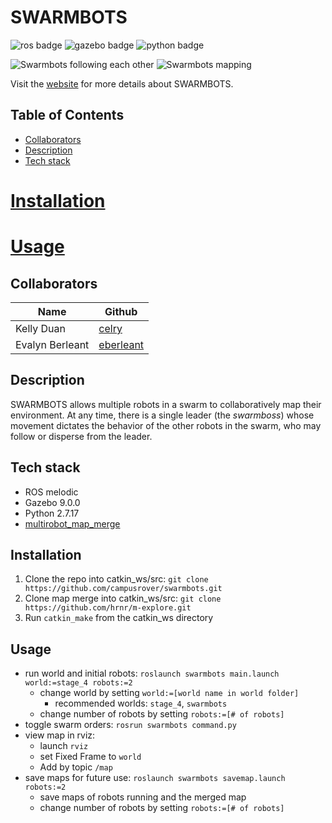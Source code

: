 # SWARMBOTS
![ros badge](https://img.shields.io/badge/ros-melodic-blue)
![gazebo badge](https://img.shields.io/badge/gazebo-9.0.0-blue)
![python badge](https://img.shields.io/badge/python-2.7.17-blue)

![Swarmbots following each other](assets/swarmbots_follow.gif)
![Swarmbots mapping](assets/swarmbots_mapping.gif)

Visit the [website](https://campusrover.github.io/swarmbots) for more details about SWARMBOTS.

## Table of Contents

* [Collaborators](#collaborators)
* [Description](#description)
* [Tech stack](#tech-stack)
# [Installation](#installation)
# [Usage](#usage)

## Collaborators

| Name | Github |
| --- | --- |
| Kelly Duan | [celry](https://github.com/celry) |
| Evalyn Berleant | [eberleant](https://github.com/eberleant) |

## Description

SWARMBOTS allows multiple robots in a swarm to collaboratively map their environment. At any time, there is a single leader (the *swarmboss*) whose movement dictates the behavior of the other robots in the swarm, who may follow or disperse from the leader.

## Tech stack

* ROS melodic
* Gazebo 9.0.0
* Python 2.7.17
* [multirobot_map_merge](http://wiki.ros.org/multirobot_map_merge)

## Installation

1. Clone the repo into catkin_ws/src: `git clone https://github.com/campusrover/swarmbots.git`
1. Clone map merge into catkin_ws/src: `git clone https://github.com/hrnr/m-explore.git`
1. Run `catkin_make` from the catkin_ws directory

## Usage
- run world and initial robots: `roslaunch swarmbots main.launch world:=stage_4 robots:=2`
  - change world by setting `world:=[world name in world folder]`
    - recommended worlds: `stage_4`, `swarmbots`
  - change number of robots by setting `robots:=[# of robots]`
- toggle swarm orders: `rosrun swarmbots command.py`
- view map in rviz:
  - launch `rviz`
  - set Fixed Frame to `world`
  - Add by topic `/map`
- save maps for future use: `roslaunch swarmbots savemap.launch robots:=2`
  - save maps of robots running and the merged map
  - change number of robots by setting `robots:=[# of robots]`
